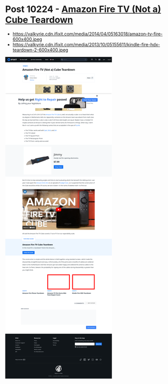 # Post 10224 - [Amazon Fire TV (Not a) Cube Teardown](https://www.ifixit.com/News/10224/amazon-fire-tv-not-a-cube-teardown)

- https://valkyrie.cdn.ifixit.com/media/2014/04/05163018/amazon-tv-fire-600x400.jpeg
- https://valkyrie.cdn.ifixit.com/media/2013/10/05155611/kindle-fire-hdx-teardown-2-600x400.jpeg

![screencap](screenshots/af042b40-a59a-4fea-8fc7-7c0e3dfdcfef.png)
